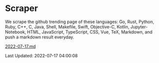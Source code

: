 # Scraper

We scrape the github trending page of these languages: Go, Rust, Python, Ruby, C++, C, Java, Shell, Makefile, Swift, Objective-C, Kotlin, Jupyter-Notebook, HTML, JavaScript, TypeScript, CSS, Vue, TeX, Markdown, and push a markdown result everyday.

[2022-07-17.md](https://github.com/yangwenmai/github-trending-backup/blob/master/2022-07-17.md)

Last Updated: 2022-07-17 04:00:08